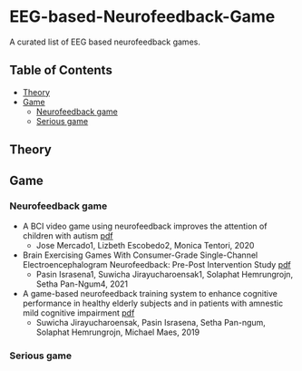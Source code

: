 # EEG-based-Neurofeedback-Game
A curated list of EEG based neurofeedback games.

## Table of Contents
* [Theory](##Theory)
* [Game](##Game)
  - [Neurofeedback game](###Neurofeedback-game)
  - [Serious game](###Serious-game)

## Theory

## Game
### Neurofeedback game
* A BCI video game using neurofeedback improves the attention of children with autism [pdf](https://link.springer.com/article/10.1007/s12193-020-00339-7)
  - Jose Mercado1, Lizbeth Escobedo2, Monica Tentori, 2020
* Brain Exercising Games With Consumer-Grade Single-Channel Electroencephalogram Neurofeedback: Pre-Post Intervention Study [pdf](https://games.jmir.org/2021/2/e26872/)
  - Pasin Israsena1, Suwicha Jirayucharoensak1, Solaphat Hemrungrojn, Setha Pan-Ngum4, 2021
* A game-based neurofeedback training system to enhance cognitive performance in healthy elderly subjects and in patients with amnestic mild cognitive impairment [pdf](https://www.ncbi.nlm.nih.gov/pmc/articles/PMC6388796/)
  - Suwicha Jirayucharoensak, Pasin Israsena, Setha Pan-ngum, Solaphat Hemrungrojn, Michael Maes, 2019

### Serious game
